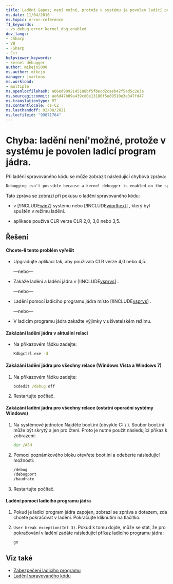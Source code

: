 ```yaml
---
title: Ladění &apos; není možné, protože v systému je povolen ladicí program jádra | Microsoft Docs
ms.date: 11/04/2016
ms.topic: error-reference
f1_keywords:
- vs.debug.error.kernel_dbg_enabled
dev_langs:
- CSharp
- VB
- FSharp
- C++
helpviewer_keywords:
- kernel debugger
author: mikejo5000
ms.author: mikejo
manager: jmartens
ms.workload:
- multiple
ms.openlocfilehash: a06ed9092145188bf5fbecd2caeb42f5ad5c2e3a
ms.sourcegitcommit: ae6d47b09a439cd0e13180f5e89510e3e347fd47
ms.translationtype: MT
ms.contentlocale: cs-CZ
ms.lasthandoff: 02/08/2021
ms.locfileid: "99871764"
---
```

# <a name="error-debugging-isn39t-possible-because-a-kernel-debugger-is-enabled-on-the-system"></a>Chyba: ladění není&#39;možné, protože v systému je povolen ladicí program jádra.
Při ladění spravovaného kódu se může zobrazit následující chybová zpráva:

```cmd
Debugging isn't possible because a kernel debugger is enabled on the system
```

 Tato zpráva se zobrazí při pokusu o ladění spravovaného kódu:

- v [!INCLUDE[win7](../debugger/includes/win7_md.md)] systému nebo [!INCLUDE[wiprlhext](../debugger/includes/wiprlhext_md.md)] , který byl spuštěn v režimu ladění.

- aplikace používá CLR verze CLR 2,0, 3,0 nebo 3,5.

## <a name="solution"></a>Řešení

#### <a name="to-fix-this-problem"></a>Chcete-li tento problém vyřešit

- Upgradujte aplikaci tak, aby používala CLR verze 4,0 nebo 4,5.

   —nebo—

- Zakáže ladění a ladění jádra v [!INCLUDE[vsprvs](../code-quality/includes/vsprvs_md.md)] .

   —nebo—

- Ladění pomocí ladicího programu jádra místo [!INCLUDE[vsprvs](../code-quality/includes/vsprvs_md.md)] .

   —nebo—

- V ladicím programu jádra zakažte výjimky v uživatelském režimu.

#### <a name="to-disable-kernel-debugging-in-the-current-session"></a>Zakázání ladění jádra v aktuální relaci

- Na příkazovém řádku zadejte:

    ```cmd
    Kdbgctrl.exe -d
    ```

#### <a name="to-disable-kernel-debugging-for-all-sessions-windows-vista-and-windows-7"></a>Zakázání ladění jádra pro všechny relace (Windows Vista a Windows 7)

1. Na příkazovém řádku zadejte:

    ```cmd
    bcdedit /debug off
    ```

2. Restartujte počítač.

#### <a name="to-disable-kernel-debugging-for-all-sessions-other-windows-operating-systems"></a>Zakázání ladění jádra pro všechny relace (ostatní operační systémy Windows)

1. Na systémové jednotce Najděte boot.ini (obvykle C: \\ ). Soubor boot.ini může být skrytý a jen pro čtení. Proto je nutné použít následující příkaz k zobrazení:

    ```cmd
    dir /ASH
    ```

2. Pomocí poznámkového bloku otevřete boot.ini a odeberte následující možnosti:

    ```cmd
    /debug
    /debugport
    /baudrate
    ```

3. Restartujte počítač.

#### <a name="to-debug-with-the-kernel-debugger"></a>Ladění pomocí ladicího programu jádra

1. Pokud je ladicí program jádra zapojen, zobrazí se zpráva s dotazem, zda chcete pokračovat v ladění. Pokračujte kliknutím na tlačítko.

2. `User break exception(Int 3).`Pokud k tomu dojde, může se stát, že pro pokračování v ladění zadáte následující příkaz ladicího programu jádra:

     `gn`

## <a name="see-also"></a>Viz také
- [Zabezpečení ladicího programu](../debugger/debugger-security.md)
- [Ladění spravovaného kódu](../debugger/debugging-managed-code.md)
